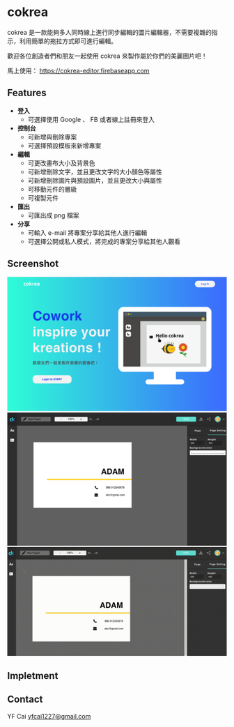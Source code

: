 # cokrea
cokrea 是一款能夠多人同時線上進行同步編輯的圖片編輯器，不需要複雜的指示，利用簡單的拖拉方式即可進行編輯。

歡迎各位創造者們和朋友一起使用 cokrea 來製作屬於你們的美麗圖片吧！ 

馬上使用： https://cokrea-editor.firebaseapp.com


## Features
* **登入**
    * 可選擇使用 Google 、 FB 或者線上註冊來登入
* **控制台**
    * 可新增與刪除專案
    * 可選擇預設模板來新增專案
* **編輯**
    * 可更改畫布大小及背景色
    * 可新增刪除文字，並且更改文字的大小顏色等屬性
    * 可新增刪除圖片與預設圖片，並且更改大小與屬性
    * 可移動元件的層級
    * 可複製元件
* **匯出**
    * 可匯出成 png 檔案
* **分享**
    * 可輸入 e-mail 將專案分享給其他人進行編輯
    * 可選擇公開或私人模式，將完成的專案分享給其他人觀看 



## Screenshot

![](https://github.com/yf-ashu/cokrea/blob/master/screenshot/cokrea1.png?raw=trueg)
![](https://github.com/yf-ashu/cokrea/blob/master/screenshot/cokrea2.png?raw=trueg)
![](https://github.com/yf-ashu/cokrea/blob/master/screenshot/edit.gif?raw=trueg)

## Impletment

## Contact
YF Cai
yfcai1227@gmail.com